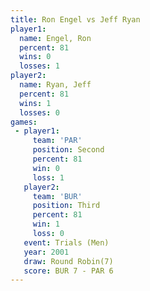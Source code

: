 ```yaml
---
title: Ron Engel vs Jeff Ryan
player1:          
  name: Engel, Ron
  percent: 81     
  wins: 0         
  losses: 1       
player2:          
  name: Ryan, Jeff
  percent: 81     
  wins: 1         
  losses: 0       
games:
 - player1:          
     team: 'PAR'     
     position: Second
     percent: 81     
     win: 0          
     loss: 1         
   player2:         
     team: 'BUR'    
     position: Third
     percent: 81    
     win: 1         
     loss: 0        
   event: Trials (Men) 
   year: 2001          
   draw: Round Robin(7)
   score: BUR 7 - PAR 6
---
```

